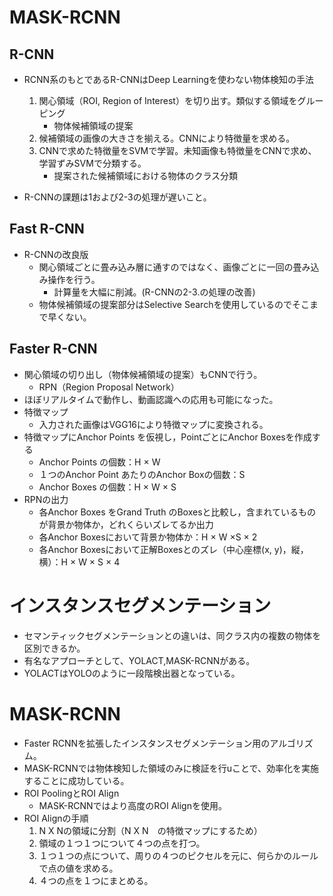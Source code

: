 <script type="text/x-mathjax-config">MathJax.Hub.Config({tex2jax:{inlineMath:[['\$','\$'],['\\(','\\)']],processEscapes:true},CommonHTML: {matchFontHeight:false}});</script>
<script type="text/javascript" async src="https://cdnjs.cloudflare.com/ajax/libs/mathjax/2.7.1/MathJax.js?config=TeX-MML-AM_CHTML"></script>

# MASK-RCNN
## R-CNN
- RCNN系のもとであるR-CNNはDeep Learningを使わない物体検知の手法
  1. 関心領域（ROI, Region of Interest）を切り出す。類似する領域をグルーピング
     - 物体候補領域の提案
  2. 候補領域の画像の大きさを揃える。CNNにより特徴量を求める。
  3. CNNで求めた特徴量をSVMで学習。未知画像も特徴量をCNNで求め、学習ずみSVMで分類する。
     - 提案された候補領域における物体のクラス分類

- R-CNNの課題は1および2-3の処理が遅いこと。
## Fast R-CNN
- R-CNNの改良版
  - 関心領域ごとに畳み込み層に通すのではなく、画像ごとに一回の畳み込み操作を行う。
    - 計算量を大幅に削減。(R-CNNの2-3.の処理の改善)
  - 物体候補領域の提案部分はSelective Searchを使用しているのでそこまで早くない。

## Faster R-CNN
- 関心領域の切り出し（物体候補領域の提案）もCNNで行う。
  - RPN（Region Proposal Network）
- ほぼリアルタイムで動作し、動画認識への応用も可能になった。
- 特徴マップ
  - 入力された画像はVGG16により特徴マップに変換される。
- 特徴マップにAnchor Points を仮視し，PointごとにAnchor Boxesを作成する
  - Anchor Points の個数：H × W
  - １つのAnchor Point あたりのAnchor Boxの個数：S
  - Anchor Boxes の個数：H × W × S
- RPNの出力
  - 各Anchor Boxes をGrand Truth のBoxesと比較し，含まれているものが背景か物体か，どれくらいズレてるか出力
  - 各Anchor Boxesにおいて背景か物体か：H × W ×S × 2
  - 各Anchor Boxesにおいて正解Boxesとのズレ（中心座標(x, y)，縦，横）：H × W × S × 4


# インスタンスセグメンテーション
- セマンティックセグメンテーションとの違いは、同クラス内の複数の物体を区別できるか。
- 有名なアプローチとして、YOLACT,MASK-RCNNがある。
- YOLACTはYOLOのように一段階検出器となっている。

# MASK-RCNN
- Faster RCNNを拡張したインスタンスセグメンテーション用のアルゴリズム。
- MASK-RCNNでは物体検知した領域のみに検証を行uことで、効率化を実施することに成功している。
- ROI PoolingとROI Align
  - MASK-RCNNではより高度のROI Alignを使用。
- ROI Alignの手順
  1. N X Nの領域に分割（N X N　の特徴マップにするため）
  2. 領域の１つ１つについて４つの点を打つ。
  3. １つ１つの点について、周りの４つのピクセルを元に、何らかのルールで点の値を求める。
  4. ４つの点を１つにまとめる。